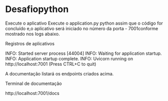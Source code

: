 # Desafiopython

Execute o aplicativo
Execute o application.py python assim que o código for concluído e,o aplicativo será iniciado no número da porta - 7001conforme mostrado nos logs abaixo.

Registros de aplicativos


INFO:     Started server process [44004]
INFO:     Waiting for application startup.
INFO:     Application startup complete.
INFO:     Uvicorn running on http://localhost:7001 (Press CTRL+C to quit)


A documentação listará os endpoints criados acima.

Terminal de documentação

http://localhost:7001/docs
